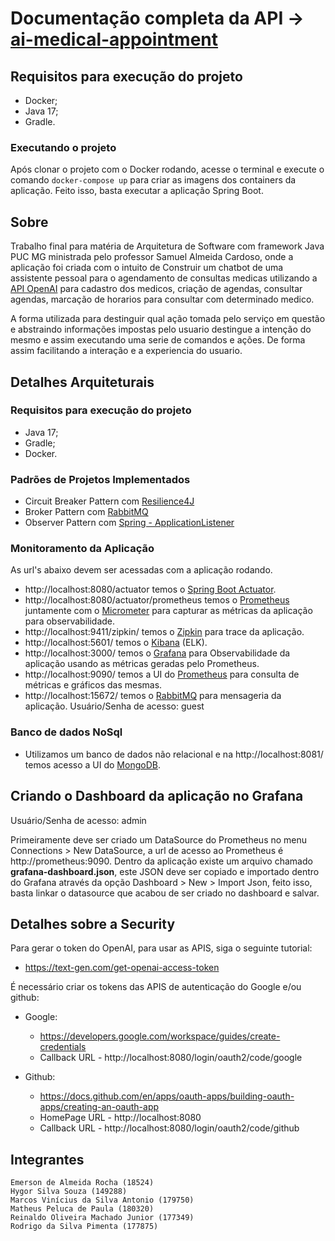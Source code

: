 # Documentação completa da API -> [ai-medical-appointment](http://localhost:8080/swagger-ui/index.html)
 
## Requisitos para execução do projeto
- Docker;
- Java 17;
- Gradle.

### Executando o projeto 
Após clonar o projeto com o Docker rodando, acesse o terminal e execute o comando `docker-compose up` para criar as imagens dos containers da aplicação.
Feito isso, basta executar a aplicação Spring Boot.

## Sobre

Trabalho final para matéria de Arquitetura de Software com framework Java PUC MG ministrada pelo professor Samuel 
Almeida Cardoso, onde a aplicação foi criada com o intuito 
de Construir um chatbot de uma assistente pessoal para o agendamento de consultas medicas utilizando a [API OpenAI](https://github.com/TheoKanning/openai-java) 
para cadastro dos medicos, criação de agendas, consultar agendas, marcação de horarios
para consultar com determinado medico.

A forma utilizada para destinguir qual ação tomada pelo serviço em questão e abstraindo informações impostas pelo 
usuario destingue a intenção do mesmo e assim executando uma serie de comandos e ações.
De forma assim facilitando a interação e a experiencia do usuario.

## Detalhes Arquiteturais
### Requisitos para execução do projeto

- Java 17;
- Gradle;
- Docker.

### Padrões de Projetos Implementados

- Circuit Breaker Pattern com [Resilience4J](https://resilience4j.readme.io/docs) 
- Broker Pattern com [RabbitMQ](https://www.rabbitmq.com/documentation.html)
- Observer Pattern com [Spring - ApplicationListener](https://docs.spring.io/spring-framework/docs/current/javadoc-api/org/springframework/context/ApplicationListener.html)

### Monitoramento da Aplicação

As url's abaixo devem ser acessadas com a aplicação rodando.

- http://localhost:8080/actuator temos o [Spring Boot Actuator](https://docs.spring.io/spring-boot/docs/current/actuator-api/htmlsingle/).
- http://localhost:8080/actuator/prometheus temos o [Prometheus](https://prometheus.io/) juntamente com o [Micrometer](https://micrometer.io/) para capturar as métricas da aplicação para observabilidade.
- http://localhost:9411/zipkin/ temos o [Zipkin](https://zipkin.io/) para trace da aplicação.
- http://localhost:5601/ temos o [Kibana](https://www.elastic.co/pt/kibana/) (ELK).
- http://localhost:3000/ temos o [Grafana](https://grafana.com/) para Observabilidade da aplicação usando as métricas geradas pelo Prometheus.
- http://localhost:9090/ temos a UI do [Prometheus](https://prometheus.io/) para consulta de métricas e gráficos das mesmas.
- http://localhost:15672/ temos o [RabbitMQ](https://www.rabbitmq.com/documentation.html) para mensageria da aplicação. Usuário/Senha de acesso: guest

### Banco de dados NoSql

- Utilizamos um banco de dados não relacional e na http://localhost:8081/ temos acesso a UI do [MongoDB](https://encr.pw/HXSPS).

## Criando o Dashboard da aplicação no Grafana
Usuário/Senha de acesso: admin

Primeiramente deve ser criado um DataSource do Prometheus no menu Connections > New DataSource, a url de acesso ao Prometheus é http://prometheus:9090.
Dentro da aplicação existe um arquivo chamado <b>grafana-dashboard.json</b>, este JSON deve ser copiado e importado dentro do Grafana através da opção Dashboard > New > Import Json, feito isso,
basta linkar o datasource que acabou de ser criado no dashboard e salvar.

## Detalhes sobre a Security

  Para gerar o token do OpenAI, para usar as APIS, siga o seguinte tutorial:
  - https://text-gen.com/get-openai-access-token

  É necessário criar os tokens das APIS de autenticação do Google e/ou github:
  
  - Google:
    - https://developers.google.com/workspace/guides/create-credentials
    - Callback URL - http://localhost:8080/login/oauth2/code/google

  - Github:
    - https://docs.github.com/en/apps/oauth-apps/building-oauth-apps/creating-an-oauth-app
    - HomePage URL - http://localhost:8080
    - Callback URL - http://localhost:8080/login/oauth2/code/github


## Integrantes

```
Emerson de Almeida Rocha (18524)
Hygor Silva Souza (149288)
Marcos Vinícius da Silva Antonio (179750)
Matheus Peluca de Paula (180320)
Reinaldo Oliveira Machado Junior (177349)
Rodrigo da Silva Pimenta (177875)

```

